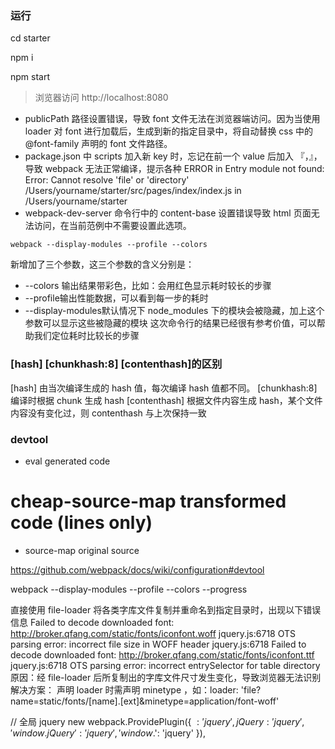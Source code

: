 
### 运行

  cd starter

  npm i

  npm start

> 浏览器访问 http://localhost:8080

* publicPath 路径设置错误，导致 font 文件无法在浏览器端访问。因为当使用 loader 对 font 进行加载后，生成到新的指定目录中，将自动替换 css 中的 @font-family 声明的 font 文件路径。
* package.json 中 scripts 加入新 key 时，忘记在前一个 value 后加入 『，』，导致 webpack 无法正常编译，提示各种 ERROR in Entry module not found: Error: Cannot resolve 'file' or 'directory' /Users/yourname/starter/src/pages/index/index.js in /Users/yourname/starter
* webpack-dev-server 命令行中的 content-base 设置错误导致 html 页面无法访问，在当前范例中不需要设置此选项。

```
webpack --display-modules --profile --colors
```
新增加了三个参数，这三个参数的含义分别是：

* --colors 输出结果带彩色，比如：会用红色显示耗时较长的步骤
* --profile输出性能数据，可以看到每一步的耗时
* --display-modules默认情况下 node_modules 下的模块会被隐藏，加上这个参数可以显示这些被隐藏的模块 这次命令行的结果已经很有参考价值，可以帮助我们定位耗时比较长的步骤


### [hash] [chunkhash:8] [contenthash]的区别
[hash] 由当次编译生成的 hash 值，每次编译 hash 值都不同。
[chunkhash:8] 编译时根据 chunk 生成 hash
[contenthash] 根据文件内容生成 hash，某个文件内容没有变化过，则 contenthash 与上次保持一致

### devtool

* eval  generated code
# cheap-source-map  transformed code (lines only)
* source-map  original source

https://github.com/webpack/docs/wiki/configuration#devtool

webpack --display-modules --profile --colors --progress


直接使用 file-loader 将各类字库文件复制并重命名到指定目录时，出现以下错误信息
Failed to decode downloaded font: http://broker.qfang.com/static/fonts/iconfont.woff
jquery.js:6718 OTS parsing error: incorrect file size in WOFF header
jquery.js:6718 Failed to decode downloaded font: http://broker.qfang.com/static/fonts/iconfont.ttf
jquery.js:6718 OTS parsing error: incorrect entrySelector for table directory
原因：经 file-loader 后所复制出的字库文件尺寸发生变化，导致浏览器无法识别
解决方案： 声明 loader 时需声明 minetype ，如：loader: 'file?name=static/fonts/[name].[ext]&minetype=application/font-woff'


  // 全局 jquery
  new webpack.ProvidePlugin({
    $: 'jquery',
    jQuery: 'jquery',
    'window.jQuery': 'jquery',
    'window.$': 'jquery'
  }),
